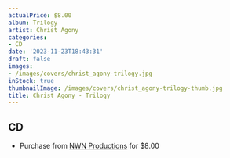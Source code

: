 ```yaml
---
actualPrice: $8.00
album: Trilogy
artist: Christ Agony
categories:
- CD
date: '2023-11-23T18:43:31'
draft: false
images:
- /images/covers/christ_agony-trilogy.jpg
inStock: true
thumbnailImage: /images/covers/christ_agony-trilogy-thumb.jpg
title: Christ Agony - Trilogy
---
```


## CD
* Purchase from [NWN Productions](http://shop.nwnprod.com/index.php?route=product/product&path=93&product_id=41573&sort=pd.name&order=ASC) for $8.00
